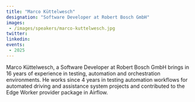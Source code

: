 ```yaml
---
title: "Marco Küttelwesch"
designation: "Software Developer at Robert Bosch GmbH"
images:
 - /images/speakers/marco-kuttelwesch.jpg
twitter: 
linkedin: 
events:
 - 2025
---
```


Marco Küttelwesch, a Software Developer at Robert Bosch GmbH brings in 16 years of experience in testing, automation and orchestration environments. He works since 4 years in testing automation workflows for automated driving and assistance system projects and contributed to the Edge Worker provider package in Airflow.